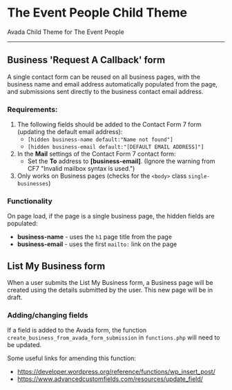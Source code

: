 # The Event People Child Theme
Avada Child Theme for The Event People

---

## Business 'Request A Callback' form
A single contact form can be reused on all business pages, with the business name and email address automatically populated from the page, and submissions sent directly to the business contact email address.

### Requirements:
1. The following fields should be added to the Contact Form 7 form (updating the default email address):
    - `[hidden business-name default:"Name not found"]`
    - `[hidden business-email default:"[DEFAULT EMAIL ADDRESS]"]`
2. In the **Mail** settings of the Contact Form 7 contact form:
    - Set the **To** address to **[business-email]**. (Ignore the warning from CF7 "Invalid mailbox syntax is used.")
3. Only works on Business pages (checks for the `<body>` class `single-businesses`)

### Functionality
On page load, if the page is a single business page, the hidden fields are populated:
- **business-name** - uses the `h1` page title from the page
- **business-email** - uses the first `mailto:` link on the page


## List My Business form
When a user submits the List My Business form, a Business page will be created using the details submitted by the user. This new page will be in draft.

### Adding/changing fields
If a field is added to the Avada form, the function `create_business_from_avada_form_submission` in `functions.php` will need to be updated.

Some useful links for amending this function:
- https://developer.wordpress.org/reference/functions/wp_insert_post/
- https://www.advancedcustomfields.com/resources/update_field/